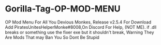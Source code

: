 # Gorilla-Tag-OP-MOD-MENU
OP Mod Menu For All You Devious Monkes, 
Release v2.5.4 For Download
Add PiratesUnitesHelperMonke#8008,On Discord For Help,
(NOT ME).
if .dll breaks or something use the fixer exe but it shouldn't break,
Warning They Are Mods That may Ban You So Dont Be Stupid
